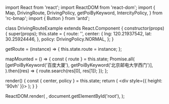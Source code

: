 import React from 'react';
import ReactDOM from 'react-dom';
import {
  Map,
  DrivingRoute,
  DrivingPolicy,
  getPoiByKeyword,
  IntercityPolicy,
} from 'rc-bmap';
import { Button } from 'antd';

class DrivingRouteExample extends React.Component {
  constructor(props) {
    super(props);
    this.state = {
      route: '',
      center: {
        lng: 120.21937542,
        lat: 30.25924446,
      },
      policy: DrivingPolicy.NORMAL,
    };
  }

  getRoute = (instance) => {
    this.state.route = instance;
  };

  mapMounted = () => {
    const { route } = this.state;
    Promise.all(
      [getPoiByKeyword('百度大厦'), getPoiByKeyword('北京邮电大学西门')],
    ).then((res) => {
      route.search(res[0], res[1]);
    });
  };

  render() {
    const { center, policy } = this.state;
    return (
      <div style={{ height: '90vh' }}>
        <Map
          ak="dbLUj1nQTvDvKXkov5fhnH5HIE88RUEO"
          scrollWheelZoom
          mapMounted={this.mapMounted}
          center={center}
        >
          <DrivingRoute
            getInstance={this.getRoute}
            showInMap
            policy={policy}
          />
        </Map>
      </div>
    );
  }
}

ReactDOM.render(
  <DrivingRouteExample />,
  document.getElementById('root'),
);
